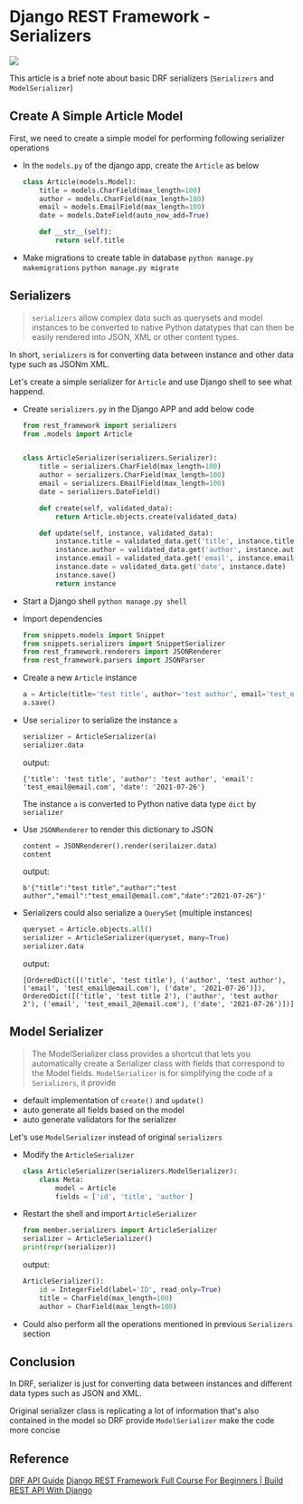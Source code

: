 # Django REST Framework - Serializers

![](https://i.imgur.com/wmsjgHa.png)

This article is a brief note about basic DRF serializers (`Serializers` and `ModelSerializer`)

## Create A Simple Article Model

First, we need to create a simple model for performing following serializer operations

- In the `models.py` of the django app, create the `Article` as below

    ```python
    class Article(models.Model):
        title = models.CharField(max_length=100)
        author = models.CharField(max_length=100)
        email = models.EmailField(max_length=100)
        date = models.DateField(auto_now_add=True)

        def __str__(self):
            return self.title
    ```

- Make migrations to create table in database
    `python manage.py makemigrations`
    `python manage.py migrate`

## Serializers

>`serializers` allow complex data such as querysets and model instances to be converted to native Python datatypes that can then be easily rendered into JSON, XML or other content types.

In short, `serializers` is for converting data between instance and other data type such as JSONm XML.

Let's create a simple serializer for `Article` and use Django shell to see what happend.

- Create `serializers.py` in the Django APP and add below code
    ```python
    from rest_framework import serializers
    from .models import Article


    class ArticleSerializer(serializers.Serializer):
        title = serializers.CharField(max_length=100)
        author = serializers.CharField(max_length=100)
        email = serializers.EmailField(max_length=100)
        date = serializers.DateField()

        def create(self, validated_data):
            return Article.objects.create(validated_data)

        def update(self, instance, validated_data):
            instance.title = validated_data.get('title', instance.title)
            instance.author = validated_data.get('author', instance.author)
            instance.email = validated_data.get('email', instance.email)
            instance.date = validated_data.get('date', instance.date)
            instance.save()
            return instance
    ```
    
- Start a Django shell
    `python manage.py shell`

- Import dependencies
    ```python
    from snippets.models import Snippet
    from snippets.serializers import SnippetSerializer
    from rest_framework.renderers import JSONRenderer
    from rest_framework.parsers import JSONParser
    ```
- Create a new `Article` instance
    ```python
    a = Article(title='test title', author='test author', email='test_email@email.com')`
    a.save()
    ```

- Use `serializer` to serialize the instance `a`
    ```python
    serializer = ArticleSerializer(a)
    serializer.data
    ```
    
    output:
    
    `{'title': 'test title', 'author': 'test author', 'email': 'test_email@email.com', 'date': '2021-07-26'}`
    
    The instance `a` is converted to Python native data type `dict` by `serializer`
    
- Use `JSONRenderer` to render this dictionary to JSON
    ```python
    content = JSONRenderer().render(serilaizer.data)
    content
    ```
    
    output:
    
    `b'{"title":"test title","author":"test author","email":"test_email@email.com","date":"2021-07-26"}'`

- Serializers could also serialize a `QuerySet` (multiple instances)
    ```python
    queryset = Article.objects.all()
    serializer = ArticleSerializer(queryset, many=True)
    serializer.data
    ```
    
    output:
    
    ```
    [OrderedDict([('title', 'test title'), ('author', 'test author'), ('email', 'test_email@email.com'), ('date', '2021-07-26')]), OrderedDict([('title', 'test title 2'), ('author', 'test author 2'), ('email', 'test_email_2@email.com'), ('date', '2021-07-26')])]
    ```

## Model Serializer

> The ModelSerializer class provides a shortcut that lets you automatically create a Serializer class with fields that correspond to the Model fields.
`ModelSerializer` is for simplifying the code of a `Serializers`, it provide
- default implementation of `create()` and `update()`
- auto generate all fields based on the model
- auto generate validators for the serializer

Let's use `ModelSerializer` instead of original `serializers`

- Modify the `ArticleSerializer`
    ```python
    class ArticleSerializer(serializers.ModelSerializer):
        class Meta:
            model = Article
            fields = ['id', 'title', 'author']
    ```

- Restart the shell and import `ArticleSerializer`
    ```python
    from member.serializers import ArticleSerializer
    serializer = ArticleSerializer()
    print(repr(serializer))
    ```

    output:

    ```python
    ArticleSerializer():
        id = IntegerField(label='ID', read_only=True)
        title = CharField(max_length=100)
        author = CharField(max_length=100)
    ```
    
- Could also perform all the operations mentioned in previous `Serializers` section

## Conclusion

In DRF, serializer is just for converting data between instances and different data types such as JSON and XML.

Original serializer class is replicating a lot of information that's also contained in the model so DRF provide `ModelSerializer` make the code more concise

## Reference

[DRF API Guide](https://www.django-rest-framework.org/api-guide/serializers/#serializers)
[Django REST Framework Full Course For Beginners | Build REST API With Django](https://www.django-rest-framework.org/api-guide/serializers/#serializers)
